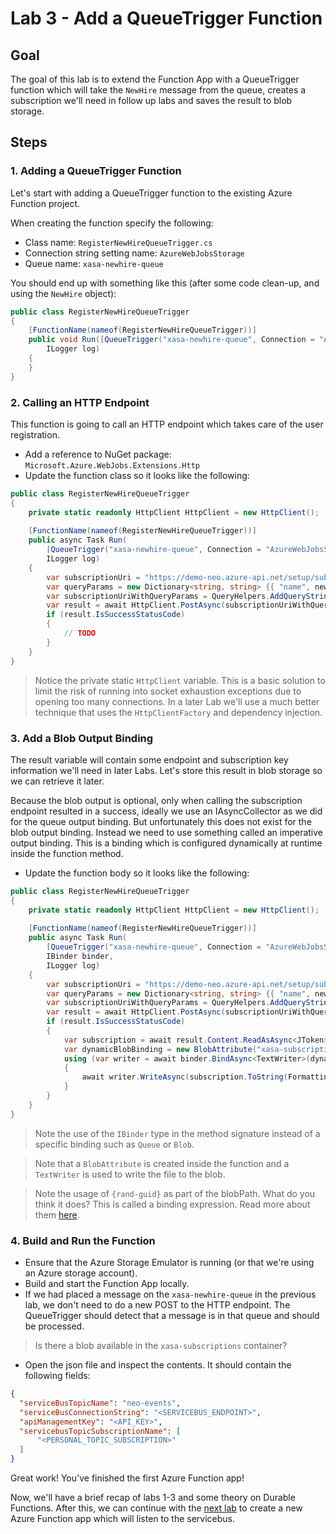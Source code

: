 # Lab 3 - Add a QueueTrigger Function

## Goal

The goal of this lab is to extend the Function App with a QueueTrigger function which will take the `NewHire` message from the queue, creates a subscription we'll need in follow up labs and saves the result to blob storage.

## Steps

### 1. Adding a QueueTrigger Function

Let's start with adding a QueueTrigger function to the existing Azure Function project.

When creating the function specify the following:

- Class name: `RegisterNewHireQueueTrigger.cs`
- Connection string setting name: `AzureWebJobsStorage`
- Queue name: `xasa-newhire-queue`

You should end up with something like this (after some code clean-up, and using the `NewHire` object):

```csharp
public class RegisterNewHireQueueTrigger
{
    [FunctionName(nameof(RegisterNewHireQueueTrigger))]
    public void Run([QueueTrigger("xasa-newhire-queue", Connection = "AzureWebJobsStorage")]NewHire newHire, 
        ILogger log)
    {
    }
}
```

### 2. Calling an HTTP Endpoint

This function is going to call an HTTP endpoint which takes care of the user registration.

- Add a reference to NuGet package: `Microsoft.Azure.WebJobs.Extensions.Http`
- Update the function class so it looks like the following:

```csharp
public class RegisterNewHireQueueTrigger
{
    private static readonly HttpClient HttpClient = new HttpClient();
    
    [FunctionName(nameof(RegisterNewHireQueueTrigger))]
    public async Task Run(
        [QueueTrigger("xasa-newhire-queue", Connection = "AzureWebJobsStorage")]NewHire newHire, 
        ILogger log)
    {
        var subscriptionUri = "https://demo-neo.azure-api.net/setup/subscription";
        var queryParams = new Dictionary<string, string> {{ "name", newHire.Name }};
        var subscriptionUriWithQueryParams = QueryHelpers.AddQueryString(subscriptionUri, queryParams);
        var result = await HttpClient.PostAsync(subscriptionUriWithQueryParams, null);
        if (result.IsSuccessStatusCode)
        {
            // TODO
        }
    }
}
```
> Notice the private static `HttpClient` variable. This is a basic solution to limit the risk of running into socket exhaustion exceptions due to opening too many connections. In a later Lab we'll use a much better technique that uses the `HttpClientFactory` and dependency injection.

### 3. Add a Blob Output Binding

The result variable will contain some endpoint and subscription key information we'll need in later Labs. Let's store this result in blob storage so we can retrieve it later.

Because the blob output is optional, only when calling the subscription endpoint resulted in a success, ideally we use an IAsyncCollector<T> as we did for the queue output binding. But unfortunately this does not exist for the blob output binding. Instead we need to use something called an imperative output binding. This is a binding which is configured dynamically at runtime inside the function method.

- Update the function body so it looks like the following:

```csharp
public class RegisterNewHireQueueTrigger
{
    private static readonly HttpClient HttpClient = new HttpClient();
    
    [FunctionName(nameof(RegisterNewHireQueueTrigger))]
    public async Task Run(
        [QueueTrigger("xasa-newhire-queue", Connection = "AzureWebJobsStorage")]NewHire newHire, 
        IBinder binder,
        ILogger log)
    {
        var subscriptionUri = "https://demo-neo.azure-api.net/setup/subscription";
        var queryParams = new Dictionary<string, string> {{ "name", newHire.Name }};
        var subscriptionUriWithQueryParams = QueryHelpers.AddQueryString(subscriptionUri, queryParams);
        var result = await HttpClient.PostAsync(subscriptionUriWithQueryParams, null);
        if (result.IsSuccessStatusCode)
        {
            var subscription = await result.Content.ReadAsAsync<JToken>();
            var dynamicBlobBinding = new BlobAttribute("xasa-subscriptions/{rand-guid}.json");
            using (var writer = await binder.BindAsync<TextWriter>(dynamicBlobBinding))
            {
                await writer.WriteAsync(subscription.ToString(Formatting.Indented));
            }
        }
    }
}
```
> Note the use of the `IBinder` type in the method signature instead of a specific binding such as `Queue` or `Blob`.

> Note that a `BlobAttribute` is created inside the function and a `TextWriter` is used to write the file to the blob.

> Note the usage of `{rand-guid}` as part of the blobPath. What do you think it does? This is called a binding expression. Read more about them [here](https://docs.microsoft.com/en-us/azure/azure-functions/functions-bindings-expressions-patterns).

### 4. Build and Run the Function

- Ensure that the Azure Storage Emulator is running (or that we're using an Azure storage account).
- Build and start the Function App locally.
- If we had placed a message on the `xasa-newhire-queue` in the previous lab, we don't need to do a new POST to the HTTP endpoint. The QueueTrigger should detect that a message is in that queue and should be processed.

> Is there a blob available in the `xasa-subscriptions` container?

- Open the json file and inspect the contents. It should contain the following fields:

```json
{
  "serviceBusTopicName": "neo-events",
  "serviceBusConnectionString": "<SERVICEBUS_ENDPOINT>",
  "apiManagementKey": "<API_KEY>",
  "servicebusTopicSubscriptionName": [
      "<PERSONAL_TOPIC_SUBSCRIPTION>"
  ]
}
```

Great work! You've finished the first Azure Function app!

Now, we'll have a brief recap of labs 1-3 and some theory on Durable Functions. After this, we can continue with the [next lab](04_adding_servicebus_trigger.md) to create a new Azure Function app which will listen to the servicebus.

